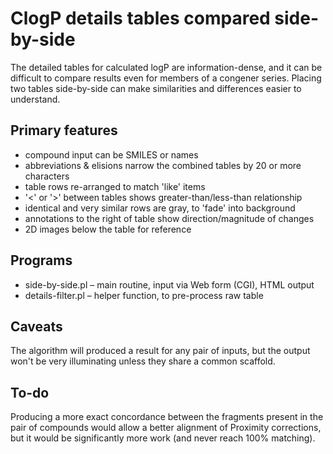 # ClogP details tables compared side-by-side

The detailed tables for calculated logP are information-dense, and it can be 
difficult to compare results even for members of a congener series.  Placing 
two tables side-by-side can make similarities and differences easier to understand.

## Primary features

* compound input can be SMILES or names
* abbreviations & elisions narrow the combined tables by 20 or more characters
* table rows re-arranged to match 'like' items
* '<' or '>' between tables shows greater-than/less-than relationship
* identical and very similar rows are gray, to 'fade' into background
* annotations to the right of table show direction/magnitude of changes
* 2D images below the table for reference

## Programs

* side-by-side.pl – main routine, input via Web form (CGI), HTML output
* details-filter.pl – helper function, to pre-process raw table

## Caveats

The algorithm will produced a result for any pair of inputs, but the 
output won't be very illuminating unless they share a common scaffold.

## To-do

Producing a more exact concordance between the fragments present in the pair
of compounds would allow a better alignment of Proximity corrections, but it 
would be significantly more work (and never reach 100% matching).
